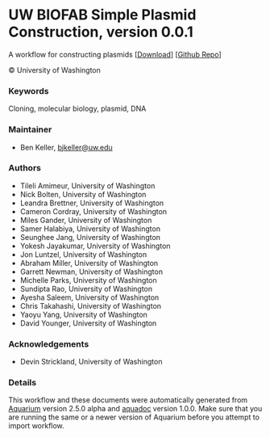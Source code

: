 # UW BIOFAB Simple Plasmid Construction, version 0.0.1

A workflow for constructing plasmids [[Download](simple-plasmid-construction.aq)] [[Github Repo](https://github.com/klavinslab/simple-plasmid-construction)]

&copy; University of Washington

### Keywords
Cloning, molecular biology, plasmid, DNA
### Maintainer
- Ben Keller, <bjkeller@uw.edu>

### Authors
  - Tileli Amimeur, University of Washington
  - Nick Bolten, University of Washington
  - Leandra Brettner, University of Washington
  - Cameron Cordray, University of Washington
  - Miles Gander, University of Washington
  - Samer Halabiya, University of Washington
  - Seunghee Jang, University of Washington
  - Yokesh Jayakumar, University of Washington
  - Jon Luntzel, University of Washington
  - Abraham Miller, University of Washington
  - Garrett Newman, University of Washington
  - Michelle Parks, University of Washington
  - Sundipta Rao, University of Washington
  - Ayesha Saleem, University of Washington
  - Chris Takahashi, University of Washington
  - Yaoyu Yang, University of Washington
  - David Younger, University of Washington

### Acknowledgements
  - Devin Strickland, University of Washington

### Details
This workflow and these documents were automatically generated from
[Aquarium](http://www.aquarium.bio) version 2.5.0 alpha and
[aquadoc](https://github.com/klavinslab/aquadoc) version 1.0.0.
Make sure that you are running the same or a newer version of Aquarium before you attempt to
import workflow.
